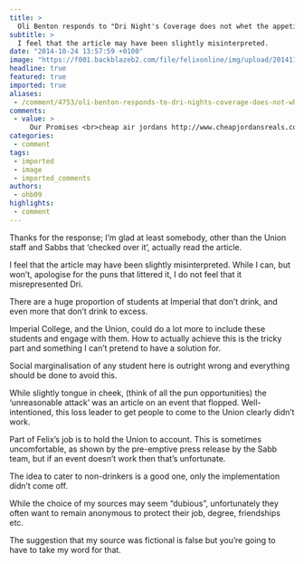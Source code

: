 ```yaml
---
title: >
  Oli Benton responds to "Dri Night's Coverage does not whet the appetite"
subtitle: >
  I feel that the article may have been slightly misinterpreted.
date: "2014-10-24 13:57:59 +0100"
image: "https://f001.backblazeb2.com/file/felixonline/img/upload/201411021856-ps3110-img_0505.jpg"
headline: true
featured: true
imported: true
aliases:
 - /comment/4753/oli-benton-responds-to-dri-nights-coverage-does-not-whet-the-appetite
comments:
 - value: >
     Our Promises <br>cheap air jordans http://www.cheapjordansreals.com,Bring vitality dress Air Jordan 6 Low "Insignia Blue" in-kind figure reward clear, blue and white hit color rendering, detail injection ghost green embellishment, provoke visual highlights. <br>cheap jordans online http://www.jazzoklahoma.com,discount fitflops <br>fitflop shoes sale http://australiafitflops.blogspot.com/,fitflops sale <br>fitflop online sales http://australiafitflops.blogspot.com/,fitflop sale clearance <br>fitflops on sale australia http://fitflopsau.blogspot.com/,First sale in 1991, Air Jordan 6 "Maroon" white dress shoes, eye-catching red dotted injection, combined with Joe closer affinity with the feet, both add a lot of things to watch for, the current concern is also quite impressive . <br>http://www.acheapjordans.com http://www.acheapjordans.com,French blue dress Air Jordan 12 "French Blue" will be held March 26, 2016 engraved return. First sale in January 2005, this French blue color with white leather shoes are complemented by blue so
categories:
 - comment
tags:
 - imported
 - image
 - imported_comments
authors:
 - ohb09
highlights:
 - comment
---
```


Thanks for the response; I’m glad at least somebody, other than the Union staff and Sabbs that ‘checked over it’, actually read the article.

I feel that the article may have been slightly misinterpreted. While I can, but won’t, apologise for the puns that littered it, I do not feel that it misrepresented Dri.

There are a huge proportion of students at Imperial that don’t drink, and even more that don’t drink to excess.

Imperial College, and the Union, could do a lot more to include these students and engage with them. How to actually achieve this is the tricky part and something I can’t pretend to have a solution for.

Social marginalisation of any student here is outright wrong and everything should be done to avoid this.

While slightly tongue in cheek, (think of all the pun opportunities) the ‘unreasonable attack’ was an article on an event that flopped. Well-intentioned, this loss leader to get people to come to the Union clearly didn’t work.

Part of Felix’s job is to hold the Union to account. This is sometimes uncomfortable, as shown by the pre-emptive press release by the Sabb team, but if an event doesn’t work then that’s unfortunate.

The idea to cater to non-drinkers is a good one, only the implementation didn’t come off.

While the choice of my sources may seem “dubious”, unfortunately they often want to remain anonymous to protect their job, degree, friendships etc.

The suggestion that my source was fictional is false but you’re going to have to take my word for that.
